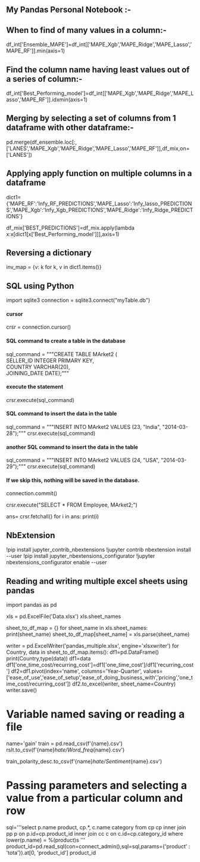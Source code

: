 ## My Pandas Personal Notebook :-

## When to find of many values in a column:-
df_int['Ensemble_MAPE']=df_int[['MAPE_Xgb','MAPE_Ridge','MAPE_Lasso','MAPE_RF']].min(axis=1)

## Find the column name having least values out of a series of column:-
df_int['Best_Performing_model']=df_int[['MAPE_Xgb','MAPE_Ridge','MAPE_Lasso','MAPE_RF']].idxmin(axis=1)

## Merging by selecting a set of columns from 1 dataframe with other dataframe:-
pd.merge(df_ensemble.loc[:,['LANES','MAPE_Xgb','MAPE_Ridge','MAPE_Lasso','MAPE_RF']],df_mix,on=['LANES'])


## Applying apply function on multiple columns in a dataframe
dict1={'MAPE_RF':'Infy_RF_PREDICTIONS','MAPE_Lasso':'Infy_lasso_PREDICTIONS','MAPE_Xgb':'Infy_Xgb_PREDICTIONS','MAPE_Ridge':'Infy_Ridge_PREDICTIONS'}

df_mix['BEST_PREDICTIONS']=df_mix.apply(lambda x:x[dict1[x['Best_Performing_model']]],axis=1)

## Reversing  a dictionary
inv_map = {v: k for k, v in dict1.items()}


## SQL using Python
import sqlite3 
connection = sqlite3.connect("myTable.db")

#### cursor  
crsr = connection.cursor() 
  
#### SQL command to create a table in the database 
sql_command = """CREATE TABLE MArket2 (  
SELLER_ID INTEGER PRIMARY KEY,  
COUNTRY VARCHAR(20),  
JOINING_DATE DATE);"""
  
  
#### execute the statement 
crsr.execute(sql_command) 
  
  
#### SQL command to insert the data in the table 
sql_command = """INSERT INTO MArket2 VALUES (23, "India", "2014-03-28");"""
crsr.execute(sql_command) 
  
#### another SQL command to insert the data in the table 
sql_command = """INSERT INTO MArket2 VALUES (24, "USA", "2014-03-29");"""
crsr.execute(sql_command) 

#### If we skip this, nothing will be saved in the database. 
connection.commit() 

crsr.execute("SELECT * FROM Employee, MArket2;")


ans= crsr.fetchall() 
for i in ans: 
    print(i) 


## NbExtension
!pip install jupyter_contrib_nbextensions
!jupyter contrib nbextension install --user
!pip install jupyter_nbextensions_configurator
!jupyter nbextensions_configurator enable --user



## Reading and writing multiple excel sheets using pandas
import pandas as pd

xls = pd.ExcelFile('Data.xlsx')
xls.sheet_names

sheet_to_df_map = {}
for sheet_name in xls.sheet_names:
    print(sheet_name)
    sheet_to_df_map[sheet_name] = xls.parse(sheet_name)

writer = pd.ExcelWriter('pandas_multiple.xlsx', engine='xlsxwriter')
for Country, data in sheet_to_df_map.items():
    df1=pd.DataFrame()
    print(Country,type(data))
    df1=data
    df1['one_time_cost/recurring_cost']=df1['one_time_cost']/df1['recurring_cost']
    df2=df1.pivot(index='name', columns='Year-Quarter', values=['ease_of_use','ease_of_setup','ease_of_doing_business_with','pricing','one_time_cost/recurring_cost'])
    df2.to_excel(writer, sheet_name=Country)
writer.save()


# Variable named saving or reading a file
name='gain'
train = pd.read_csv(f'{name}.csv')
rslt.to_csv(f'{name}_hate/Word_freq_{name}.csv')

train_polarity_desc.to_csv(f'{name}_hate/Sentiment_{name}.csv')


# Passing parameters and selecting a value from a particular column and row
sql='''select p.name product, cp.*, c.name category from cp cp
inner join pp p on p.id=cp.product_id
inner join cc c on c.id=cp.category_id
where lower(p.name) = %(product)s '''
product_id=pd.read_sql(con=connect_admin(),sql=sql,params={'product' : 'tota'}).at[0, 'product_id']
product_id
